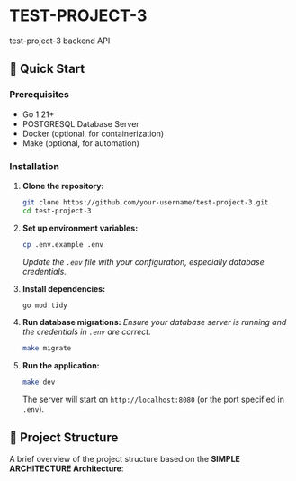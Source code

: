 # TEST-PROJECT-3

test-project-3 backend API

## 🚀 Quick Start

### Prerequisites

- Go 1.21+
- POSTGRESQL Database Server
- Docker (optional, for containerization)
- Make (optional, for automation)

### Installation

1.  **Clone the repository:**
    ```bash
    git clone https://github.com/your-username/test-project-3.git
    cd test-project-3
    ```

2.  **Set up environment variables:**
    ```bash
    cp .env.example .env
    ```
    *Update the `.env` file with your configuration, especially database credentials.*

3.  **Install dependencies:**
    ```bash
    go mod tidy
    ```

4.  **Run database migrations:**
    *Ensure your database server is running and the credentials in `.env` are correct.*
    ```bash
    make migrate
    ```

5.  **Run the application:**
    ```bash
    make dev
    ```
    The server will start on `http://localhost:8080` (or the port specified in `.env`).

## 📁 Project Structure

A brief overview of the project structure based on the **SIMPLE ARCHITECTURE Architecture**:
